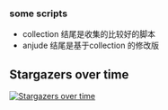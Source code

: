 ### some scripts

- collection 结尾是收集的比较好的脚本
- anjude 结尾是基于collection 的修改版


## Stargazers over time

[![Stargazers over time](https://starchart.cc/anjude/tampermonkey.svg)](https://starchart.cc/anjude/tampermonkey)
